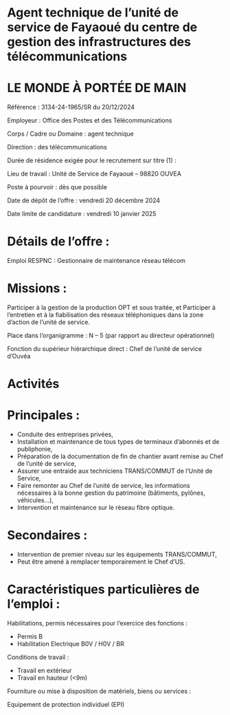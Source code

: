 # Agent technique de l’unité de service de Fayaoué du centre de gestion des infrastructures des télécommunications

# LE MONDE À PORTÉE DE MAIN

Référence : 3134-24-1965/SR du 20/12/2024

Employeur : Office des Postes et des Télécommunications

Corps / Cadre ou Domaine : agent technique

Direction : des télécommunications

Durée de résidence exigée pour le recrutement sur titre (1) :

Lieu de travail : Unité de Service de Fayaoué – 98820 OUVEA

Poste à pourvoir : dès que possible

Date de dépôt de l’offre : vendredi 20 décembre 2024

Date limite de candidature : vendredi 10 janvier 2025

# Détails de l’offre :

Emploi RESPNC : Gestionnaire de maintenance réseau télécom

# Missions :

Participer à la gestion de la production OPT et sous traitée, et Participer à l’entretien et à la fiabilisation des réseaux téléphoniques dans la zone d’action de l’unité de service.

Place dans l’organigramme : N – 5 (par rapport au directeur opérationnel)

Fonction du supérieur hiérarchique direct : Chef de l’unité de service d’Ouvéa

# Activités

# Principales :

- Conduite des entreprises privées,
- Installation et maintenance de tous types de terminaux d’abonnés et de publiphonie,
- Préparation de la documentation de fin de chantier avant remise au Chef de l’unité de service,
- Assurer une entraide aux techniciens TRANS/COMMUT de l’Unité de Service,
- Faire remonter au Chef de l’unité de service, les informations nécessaires à la bonne gestion du patrimoine (bâtiments, pylônes, véhicules…),
- Intervention et maintenance sur le réseau fibre optique.

# Secondaires :

- Intervention de premier niveau sur les équipements TRANS/COMMUT,
- Peut être amené à remplacer temporairement le Chef d’US.

# Caractéristiques particulières de l’emploi :

Habilitations, permis nécessaires pour l’exercice des fonctions :

- Permis B
- Habilitation Electrique B0V / H0V / BR

Conditions de travail :

- Travail en extérieur
- Travail en hauteur (&lt;9m)

Fourniture ou mise à disposition de matériels, biens ou services :

Equipement de protection individuel (EPI)